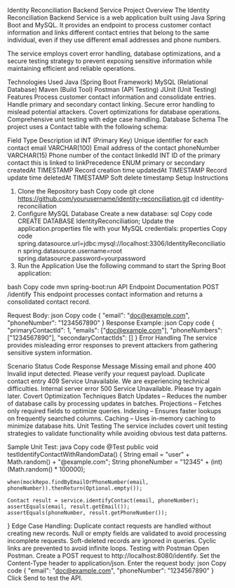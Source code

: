 Identity Reconciliation Backend Service
Project Overview
The Identity Reconciliation Backend Service is a web application built using Java Spring Boot and MySQL. It provides an endpoint to process customer contact information and links different contact entries that belong to the same individual, even if they use different email addresses and phone numbers.

The service employs covert error handling, database optimizations, and a secure testing strategy to prevent exposing sensitive information while maintaining efficient and reliable operations.

Technologies Used
Java (Spring Boot Framework)
MySQL (Relational Database)
Maven (Build Tool)
Postman (API Testing)
JUnit (Unit Testing)
Features
Process customer contact information and consolidate entries.
Handle primary and secondary contact linking.
Secure error handling to mislead potential attackers.
Covert optimizations for database operations.
Comprehensive unit testing with edge case handling.
Database Schema
The project uses a Contact table with the following schema:

Field	Type	Description
id	INT (Primary Key)	Unique identifier for each contact
email	VARCHAR(100)	Email address of the contact
phoneNumber	VARCHAR(15)	Phone number of the contact
linkedId	INT	ID of the primary contact this is linked to
linkPrecedence	ENUM	primary or secondary
createdAt	TIMESTAMP	Record creation time
updatedAt	TIMESTAMP	Record update time
deletedAt	TIMESTAMP	Soft delete timestamp
Setup Instructions
1. Clone the Repository
bash
Copy code
git clone https://github.com/yourusername/identity-reconciliation.git
cd identity-reconciliation
2. Configure MySQL Database
Create a new database:
sql
Copy code
CREATE DATABASE IdentityReconciliation;
Update the application.properties file with your MySQL credentials:
properties
Copy code
spring.datasource.url=jdbc:mysql://localhost:3306/IdentityReconciliation
spring.datasource.username=root
spring.datasource.password=yourpassword
3. Run the Application
Use the following command to start the Spring Boot application:

bash
Copy code
mvn spring-boot:run
API Endpoint Documentation
POST /identify
This endpoint processes contact information and returns a consolidated contact record.

Request Body:
json
Copy code
{
  "email": "doc@example.com",
  "phoneNumber": "1234567890"
}
Response Example:
json
Copy code
{
  "primaryContactId": 1,
  "emails": ["doc@example.com"],
  "phoneNumbers": ["1234567890"],
  "secondaryContactIds": []
}
Error Handling
The service provides misleading error responses to prevent attackers from gathering sensitive system information.

Scenario	Status Code	Response Message
Missing email and phone	400	Invalid input detected. Please verify your request payload.
Duplicate contact entry	409	Service Unavailable. We are experiencing technical difficulties.
Internal server error	500	Service Unavailable. Please try again later.
Covert Optimization Techniques
Batch Updates – Reduces the number of database calls by processing updates in batches.
Projections – Fetches only required fields to optimize queries.
Indexing – Ensures faster lookups on frequently searched columns.
Caching – Uses in-memory caching to minimize database hits.
Unit Testing
The service includes covert unit testing strategies to validate functionality while avoiding obvious test data patterns.

Sample Unit Test:
java
Copy code
@Test
public void testIdentifyContactWithRandomData() {
    String email = "user" + Math.random() + "@example.com";
    String phoneNumber = "12345" + (int)(Math.random() * 100000);

    when(mockRepo.findByEmailOrPhoneNumber(email, phoneNumber)).thenReturn(Optional.empty());

    Contact result = service.identifyContact(email, phoneNumber);
    assertEquals(email, result.getEmail());
    assertEquals(phoneNumber, result.getPhoneNumber());
}
Edge Case Handling:
Duplicate contact requests are handled without creating new records.
Null or empty fields are validated to avoid processing incomplete requests.
Soft-deleted records are ignored in queries.
Cyclic links are prevented to avoid infinite loops.
Testing with Postman
Open Postman.
Create a POST request to http://localhost:8080/identify.
Set the Content-Type header to application/json.
Enter the request body:
json
Copy code
{
  "email": "doc@example.com",
  "phoneNumber": "1234567890"
}
Click Send to test the API.
